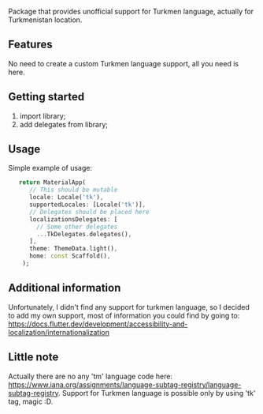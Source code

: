 Package that provides unofficial support for Turkmen language, actually for Turkmenistan location.

## Features

No need to create a custom Turkmen language support, all you need is here.

## Getting started

1. import library;
2. add delegates from library;

## Usage

Simple example of usage:

```dart
   return MaterialApp(
      // This should be mutable
      locale: Locale('tk'),
      supportedLocales: [Locale('tk')],
      // Delegates should be placed here
      localizationsDelegates: [
        // Some other delegates
        ...TkDelegates.delegates(),
      ],
      theme: ThemeData.light(),
      home: const Scaffold(),
    );
```

## Additional information

Unfortunately, I didn't find any support for turkmen language, so I decided to add my own support, most of information you could find by going to: https://docs.flutter.dev/development/accessibility-and-localization/internationalization

## Little note

Actually there are no any 'tm' language code here: https://www.iana.org/assignments/language-subtag-registry/language-subtag-registry. Support for Turkmen language is possible only by using 'tk' tag, magic :D.
